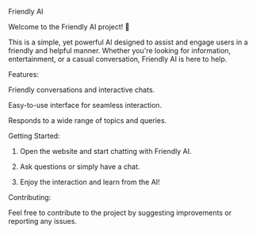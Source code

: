 Friendly AI

Welcome to the Friendly AI project! 🤖

This is a simple, yet powerful AI designed to assist and engage users in a friendly and helpful manner. Whether you're looking for information, entertainment, or a casual conversation, Friendly AI is here to help.

Features:

Friendly conversations and interactive chats.

Easy-to-use interface for seamless interaction.

Responds to a wide range of topics and queries.


Getting Started:

1. Open the website and start chatting with Friendly AI.


2. Ask questions or simply have a chat.


3. Enjoy the interaction and learn from the AI!



Contributing:

Feel free to contribute to the project by suggesting improvements or reporting any issues.
